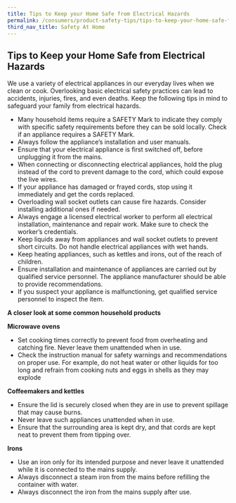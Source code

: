```yaml
---
title: Tips to Keep your Home Safe from Electrical Hazards
permalink: /consumers/product-safety-tips/tips-to-keep-your-home-safe-from-electrical-hazards
third_nav_title: Safety At Home
---
```

## Tips to Keep your Home Safe from Electrical Hazards
We use a variety of electrical appliances in our everyday lives when we clean or cook. Overlooking basic electrical safety practices can lead to accidents, injuries, fires, and even deaths. Keep the following tips in mind to safeguard your family from electrical hazards.
* Many household items require a SAFETY Mark to indicate they comply with specific safety requirements before they can be sold locally. Check if an appliance requires a SAFETY Mark.
* Always follow the appliance’s installation and user manuals.
* Ensure that your electrical appliance is first switched off, before unplugging it from the mains.
* When connecting or disconnecting electrical appliances, hold the plug instead of the cord to prevent damage to the cord, which could expose the live wires.
* If your appliance has damaged or frayed cords, stop using it immediately and get the cords replaced.
* Overloading wall socket outlets can cause fire hazards. Consider installing additional ones if needed.
* Always engage a licensed electrical worker to perform all electrical installation, maintenance and repair work. Make sure to check the worker’s credentials.
* Keep liquids away from appliances and wall socket outlets to prevent short circuits. Do not handle electrical appliances with wet hands.
* Keep heating appliances, such as kettles and irons, out of the reach of children.
* Ensure installation and maintenance of appliances are carried out by qualified service personnel. The appliance manufacturer should be able to provide recommendations.
* If you suspect your appliance is malfunctioning, get qualified service personnel to inspect the item.

**A closer look at some common household products**

**Microwave ovens**
* Set cooking times correctly to prevent food from overheating and catching fire. Never leave them unattended when in use.
* Check the instruction manual for safety warnings and recommendations on proper use. For example, do not heat water or other liquids for too long and refrain from cooking nuts and eggs in shells as they may explode

**Coffeemakers and kettles**
* Ensure the lid is securely closed when they are in use to prevent spillage that may cause burns.
* Never leave such appliances unattended when in use.
* Ensure that the surrounding area is kept dry, and that cords are kept neat to prevent them from tipping over.

**Irons**
* Use an iron only for its intended purpose and never leave it unattended while it is connected to the mains supply.
* Always disconnect a steam iron from the mains before refilling the container with water.
* Always disconnect the iron from the mains supply after use.








